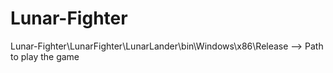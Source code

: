 # Lunar-Fighter

Lunar-Fighter\LunarFighter\LunarLander\bin\Windows\x86\Release --> Path to play the game
